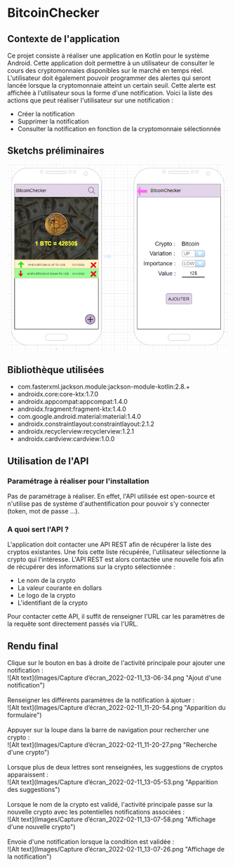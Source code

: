 # BitcoinChecker


## Contexte de l'application

Ce projet consiste à réaliser une application en Kotlin pour le système Android.
Cette application doit permettre à un utilisateur de consulter le cours des cryptomonnaies disponibles sur le marché en temps réel.
L'utilisateur doit également pouvoir programmer des alertes qui seront lancée lorsque la cryptomonnaie atteint un certain seuil. Cette alerte est affichée à l'utilisateur sous la forme d'une notification. Voici la liste des actions que peut réaliser l'utilisateur sur une notification : 
- Créer la notification
- Supprimer la notification
- Consulter la notification en fonction de la cryptomonnaie sélectionnée

## Sketchs préliminaires

![Alt text](Images/Schema.png "Sketch")

## Bibliothèque utilisées

- com.fasterxml.jackson.module:jackson-module-kotlin:2.8.+
- androidx.core:core-ktx:1.7.0
- androidx.appcompat:appcompat:1.4.0
- androidx.fragment:fragment-ktx:1.4.0
- com.google.android.material:material:1.4.0
- androidx.constraintlayout:constraintlayout:2.1.2
- androidx.recyclerview:recyclerview:1.2.1
- androidx.cardview:cardview:1.0.0


## Utilisation de l'API

### Paramétrage à réaliser pour l'installation

Pas de paramétrage à réaliser. En effet, l'API utilisée est open-source et n'utilise pas de système d'authentification pour pouvoir s'y connecter (token, mot de passe ...).

### A quoi sert l'API ?

L'application doit contacter une API REST afin de récupérer la liste des cryptos existantes. Une fois cette liste récupérée, l'utilisateur sélectionne la crypto qui l'intéresse. L'API REST est alors contactée une nouvelle fois afin de récupérer des informations sur la crypto sélectionnée :

- Le nom de la crypto
- La valeur courante en dollars
- Le logo de la crypto
- L'identifiant de la crypto

Pour contacter cette API, il suffit de renseigner l'URL car les paramètres de la requête sont directement passés via l'URL. 

## Rendu final

Clique sur le bouton en bas à droite de l'activité principale pour ajouter une notification :
<br/> 
![Alt text](Images/Capture d’écran_2022-02-11_13-06-34.png "Ajout d'une notification")
<br/>
<br/>
Renseigner les différents paramètres de la notification à ajotuer :
<br/>
![Alt text](Images/Capture d’écran_2022-02-11_11-20-54.png "Apparition du formulaire")
<br/>
<br/>
Appuyer sur la loupe dans la barre de navigation pour rechercher une crypto :
<br/>
![Alt text](Images/Capture d’écran_2022-02-11_11-20-27.png "Recherche d'une crypto")
<br/>
<br/>
Lorsque plus de deux lettres sont renseignées, les suggestions de cryptos apparaissent : 
<br/>
![Alt text](Images/Capture d’écran_2022-02-11_13-05-53.png "Apparition des suggestions")
<br/>
<br/>
Lorsque le nom de la crypto est validé, l'activité principale passe sur la nouvelle crypto avec les potentielles notifications associées : 
<br/>
![Alt text](Images/Capture d’écran_2022-02-11_13-07-58.png "Affichage d'une nouvelle crypto")
<br/><br/>
Envoie d'une notification lorsque la condition est validée : 
<br/>
![Alt text](Images/Capture d’écran_2022-02-11_13-07-26.png "Affichage de la notification")




